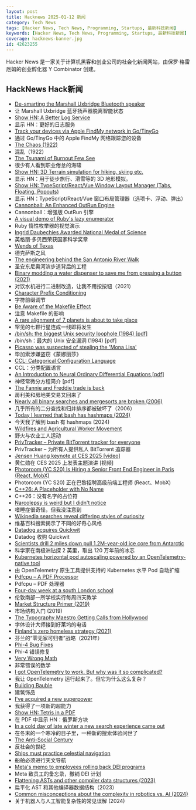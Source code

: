 ```yaml
---
layout: post
title: Hacknews 2025-01-12 新闻
category: Tech News
tags: [Hacker News, Tech News, Programming, Startups, 最新科技新闻]
keywords: [Hacker News, Tech News, Programming, Startups, 最新科技新闻]
coverage: hacknews-banner.jpg
id: 42623255
---
```


Hacker News 是一家关于计算机黑客和创业公司的社会化新闻网站，由保罗·格雷厄姆的创业孵化器 Y Combinator 创建。

## HackNews Hack新闻

- [De-smarting the Marshall Uxbridge Bluetooth speaker](https://tomscii.sig7.se/2025/01/De-smarting-the-Marshall-Uxbridge)
- 让 Marshall Uxbridge 蓝牙扬声器脱离智能状态
- [Show HN: A Better Log Service](https://txtlog.net/)
- 显示 HN：更好的日志服务
- [Track your devices via Apple FindMy network in Go/TinyGo](https://github.com/hybridgroup/go-haystack)
- 通过 Go/TinyGo 中的 Apple FindMy 网络跟踪您的设备
- [The Chaos (1922)](https://ncf.idallen.com/english.html)
- 混乱（1922）
- [The Tsunami of Burnout Few See](http://charleshughsmith.blogspot.com/2025/01/i-quit-tsunami-of-burnout-few-see.html)
- 很少有人看到职业倦怠的海啸
- [Show HN: 3D Terrain simulation for hiking, skiing etc.](https://github.com/r-follador/CubeTrek)
- 显示 HN：用于徒步旅行、滑雪等的 3D 地形模拟。
- [Show HN: TypeScript/React/Vue Window Layout Manager (Tabs, Floating, Popouts)](https://github.com/mathuo/dockview)
- 显示 HN：TypeScript/React/Vue 窗口布局管理器（选项卡、浮动、弹出）
- [Cannonball: An Enhanced OutRun Engine](https://github.com/djyt/cannonball)
- Cannonball：增强版 OutRun 引擎
- [A visual demo of Ruby's lazy enumerator](https://joyofrails.com/articles/simple-trick-to-understand-ruby-lazy-enumerator)
- Ruby 惰性枚举器的视觉演示
- [Ingrid Daubechies Awarded National Medal of Science](https://today.duke.edu/2025/01/ingrid-daubechies-awarded-national-medal-science)
- 英格丽·多贝西荣获国家科学奖章
- [Wends of Texas](https://en.wikipedia.org/wiki/Wends_of_Texas)
- 德克萨斯之风
- [The engineering behind the San Antonio River Walk](https://practical.engineering/blog/2025/1/7/the-hidden-engineering-behind-texass-top-tourist-attraction)
- 圣安东尼奥河滨步道背后的工程
- [Binary modding a water dispenser to save me from pressing a button (2021)](https://practicapp.com/binary-modding-a-watercooler/)
- 对饮水机进行二进制改造，让我不用按按钮（2021）
- [Character Prefix Conditioning](https://www.cursor.com/blog/cpc)
- 字符前缀调节
- [Be Aware of the Makefile Effect](https://blog.yossarian.net/2025/01/10/Be-aware-of-the-Makefile-effect)
- 注意 Makefile 的影响
- [A rare alignment of 7 planets is about to take place](https://www.sciencealert.com/a-rare-alignment-of-7-planets-is-about-to-take-place-in-the-sky)
- 罕见的七颗行星连成一线即将发生
- [/bin/sh: the biggest Unix security loophole (1984) [pdf]](https://www.tuhs.org/Archive/Documentation/TechReports/Bell_Labs/ReedsShellHoles.pdf)
- /bin/sh：最大的 Unix 安全漏洞 (1984) [pdf]
- [Picasso was suspected of stealing the 'Mona Lisa'](https://www.newyorker.com/magazine/2025/01/13/when-picasso-was-arrested-for-stealing-the-mona-lisa)
- 毕加索涉嫌盗窃《蒙娜丽莎》
- [CCL: Categorical Configuration Language](https://chshersh.com/blog/2025-01-06-the-most-elegant-configuration-language.html)
- CCL：分类配置语言
- [An Introduction to Neural Ordinary Differential Equations [pdf]](https://diposit.ub.edu/dspace/bitstream/2445/208621/2/tfg_baldillou_salse_pau.pdf)
- 神经常微分方程简介 [pdf]
- [The Fannie and Freddie trade is back](https://www.bloomberg.com/opinion/articles/2025-01-08/the-fannie-and-freddie-trade-is-back)
- 房利美和房地美交易又回来了
- [Nearly all binary searches and mergesorts are broken (2006)](https://research.google/blog/extra-extra-read-all-about-it-nearly-all-binary-searches-and-mergesorts-are-broken/)
- 几乎所有的二分查找和归并排序都被破坏了（2006）
- [Today I learned that bash has hashmaps (2024)](https://xeiaso.net/notes/2024/bash-hashmap/)
- 今天我了解到 bash 有 hashmaps (2024)
- [Wildfires and Agricultural Worker Movement](https://www.journals.uchicago.edu/doi/10.1086/733350)
- 野火与农业工人运动
- [PrivTracker – Private BitTorrent tracker for everyone](https://privtracker.com/)
- PrivTracker – 为所有人提供私人 BitTorrent 追踪器
- [Jensen Huang keynote at CES 2025 [video]](https://www.youtube.com/watch?v=k82RwXqZHY8)
- 黄仁勋在 CES 2025 上发表主题演讲 [视频]
- [Photoroom (YC S20) Is Hiring a Senior Front End Engineer in Paris (React, MobX)](https://jobs.ashbyhq.com/photoroom/81de4c1e-f4ee-4c14-a196-6e869fa6b320)
- Photoroom (YC S20) 正在巴黎招聘高级前端工程师 (React、MobX)
- [C++26: A Placeholder with No Name](https://www.sandordargo.com/blog/2025/01/08/cpp26-unnamed-placeholders)
- C++26：没有名字的占位符
- [Narcolepsy is weird but I didn't notice](https://www.fortressofdoors.com/narcolepsy-is-weird-but-i-didnt-notice/)
- 嗜睡症很奇怪，但我没注意到
- [Wikipedia searches reveal differing styles of curiosity](https://www.scientificamerican.com/article/wikipedia-searches-reveal-differing-styles-of-curiosity/)
- 维基百科搜索揭示了不同的好奇心风格
- [Datadog acquires Quickwit](https://quickwit.io/blog/quickwit-joins-datadog)
- Datadog 收购 Quickwit
- [Scientists drill 2 miles down pull 1.2M-year-old ice core from Antarctic](https://apnews.com/article/antarctica-old-ice-core-climate-change-epica-6f76c57abf254dd9cb698f767db5507b)
- 科学家在南极洲钻探 2 英里，取出 120 万年前的冰芯
- [Kubernetes horizontal pod autoscaling powered by an OpenTelemetry-native tool](https://www.dash0.com/blog/autoscaling-your-kubernetes-application-with-dash0)
- 由 OpenTelemetry 原生工具提供支持的 Kubernetes 水平 Pod 自动扩缩
- [Pdfcpu – A PDF Processor](https://pdfcpu.io/)
- Pdfcpu – PDF 处理器
- [Four-day week at a south London school](https://www.theguardian.com/education/2025/jan/01/i-love-the-four-day-week-south-london-school-part-of-a-quiet-revolution)
- 伦敦南部一所学校实行每周四天教学
- [Market Structure Primer (2019)](https://primer.prooftrading.com)
- 市场结构入门 (2019)
- [The Typography Maestro Getting Calls from Hollywood](https://www.nytimes.com/2024/12/23/style/teddy-blanks-typeface-design-wicked-barbie-nosferatu.html)
- 字体设计大师接到好莱坞的电话
- [Finland's zero homeless strategy (2021)](https://oecdecoscope.blog/2021/12/13/finlands-zero-homeless-strategy-lessons-from-a-success-story/)
- 芬兰的“零无家可归者”战略（2021年）
- [Phi-4 Bug Fixes](https://unsloth.ai/blog/phi4)
- Phi-4 错误修复
- [Very Wrong Math](https://www.charlespetzold.com/blog/2025/01/Very-Wrong-Math.html)
- 非常错误的数学
- [I got OpenTelemetry to work. But why was it so complicated?](https://iconsolutions.com/blog/i-got-opentelemetry-to-work-but-why-was-it-so-complicated/)
- 我让 OpenTelemetry 运行起来了。但它为什么这么复杂？
- [Building Bauble](https://ianthehenry.com/posts/bauble/building-bauble/)
- 建筑饰品
- [I've acquired a new superpower](https://danielwirtz.com/blog/spot-the-difference-superpower)
- 我获得了一项新的超能力
- [Show HN: Tetris in a PDF](https://th0mas.nl/downloads/pdftris.pdf)
- 在 PDF 中显示 HN：俄罗斯方块
- [In a cold day of late winter a new search experience came out](http://lexy.uno)
- 在冬末的一个寒冷的日子里，一种新的搜索体验问世了
- [The Anti-Social Century](https://www.theatlantic.com/magazine/archive/2025/02/american-loneliness-personality-politics/681091/)
- 反社会的世纪
- [Ships must practice celestial navigation](https://www.usni.org/magazines/proceedings/2025/january/ships-must-practice-celestial-navigation)
- 船舶必须进行天文导航
- [Meta's memo to employees rolling back DEI programs](https://www.axios.com/2025/01/10/meta-dei-memo-employees-programs)
- Meta 致员工的备忘录，撤销 DEI 计划
- [Flattening ASTs and other compiler data structures (2023)](https://www.cs.cornell.edu/~asampson/blog/flattening.html)
- 扁平化 AST 和其他编译器数据结构（2023）
- [Common misconceptions about the complexity in robotics vs. AI (2024)](https://harimus.github.io//2024/05/31/motortask.html)
- 关于机器人与人工智能复杂性的常见误解 (2024)

